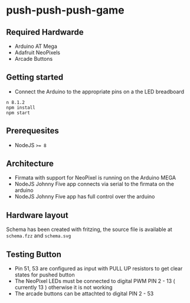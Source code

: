 # push-push-push-game

## Required Hardwarde

- Arduino AT Mega
- Adafruit NeoPixels
- Arcade Buttons

## Getting started
- Connect the Arduino to the appropriate pins on a the LED breadboard

```
n 8.1.2
npm install
npm start
```

## Prerequesites
- NodeJS `>= 8`

## Architecture

- Firmata with support for NeoPixel is running on the Arduino MEGA
- NodeJS Johnny Five app connects via serial to the firmata on the arduino
- NodeJS Johnny Five app has full control over the arduino

## Hardware layout

Schema has been created with fritzing, the source file is available at `schema.fzz` and `schema.svg`

## Testing Button
- Pin 51, 53 are configured as input with PULL UP resistors to get clear states for pushed button
- The NeoPixel LEDs must be connected to digital PWM PIN 2 - 13 ( currently 13 ) otherwise it is not working
- The arcade buttons can be attachted to digital PIN 2 - 53
